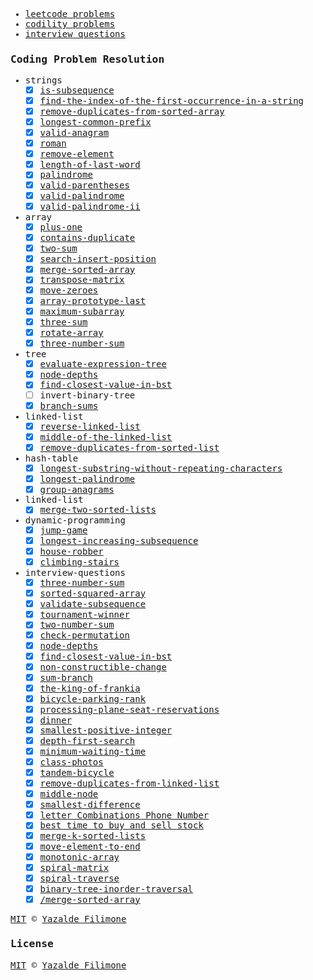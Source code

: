 <samp>

- [leetcode problems](/2023_09_algorithms/coding_interviews/leetcode)
- [codility problems](/2023_09_algorithms/coding_interviews/codility/)
- [interview questions](/2023_09_algorithms/coding_interviews/interview-questions/)

### Coding Problem Resolution

- strings
  - [x] [is-subsequence](/problem-solver/leetcode/easy/strings/is-subsequence.js)
  - [x] [find-the-index-of-the-first-occurrence-in-a-string](/problem-solver/leetcode/easy/strings/find-the-index-of-the-first-occurrence-in-a-string.js)
  - [x] [remove-duplicates-from-sorted-array](/problem-solver/leetcode/easy/strings/remove-duplicates-from-sorted-array.js)
  - [x] [longest-common-prefix](/problem-solver/leetcode/easy/strings/longest-common-prefix.js)
  - [x] [valid-anagram](/problem-solver/leetcode/easy/strings/valid-anagram.js)
  - [x] [roman](/problem-solver/leetcode/easy/strings/roman.js)
  - [x] [remove-element](/problem-solver/leetcode/easy/strings/remove-element.js)
  - [x] [length-of-last-word](/problem-solver/leetcode/easy/strings/length-of-last-word.js)
  - [x] [palindrome](/problem-solver/leetcode/easy/strings/palindrome.js)
  - [x] [valid-parentheses](/problem-solver/leetcode/easy/strings/valid-parentheses.js)
  - [x] [valid-palindrome](/problem-solver/leetcode/easy/strings/valid-palindrome.js)
  - [x] [valid-palindrome-ii](/problem-solver/leetcode/easy/strings/valid-palindrome-ii.js)
- array
  - [x] [plus-one](/problem-solver/leetcode/easy/array/plus-one.js)
  - [x] [contains-duplicate](/problem-solver/leetcode/easy/array/contains-duplicate.js)
  - [x] [two-sum](/problem-solver/leetcode/easy/array/two-sum.js)
  - [x] [search-insert-position](/problem-solver/leetcode/easy/array/search-insert-position.js)
  - [x] [merge-sorted-array](/problem-solver/leetcode/easy/array/merge-sorted-array.js)
  - [x] [transpose-matrix](/problem-solver/leetcode/easy/array/transpose-matrix.js)
  - [x] [move-zeroes](/problem-solver/leetcode/easy/array/move-zeroes.js)
  - [x] [array-prototype-last](/problem-solver/leetcode/easy/array/array-prototype-last.js)
  - [x] [maximum-subarray](/problem-solver/leetcode/easy/array/maximum-subarray.js)
  - [x] [three-sum](/problem-solver/leetcode/easy/array/three-sum.js)
  - [x] [rotate-array](/problem-solver/leetcode/easy/array/rotate-array.js)
  - [x] [three-number-sum](/problem-solver/leetcode/easy/array/three-number-sum.js)
- tree
  - [x] [evaluate-expression-tree](/problem-solver/leetcode/easy/tree/evaluate-expression-tree.js)
  - [x] [node-depths](/problem-solver/leetcode/easy/tree/node-depths.js)
  - [x] [find-closest-value-in-bst](/problem-solver/leetcode/easy/tree/find-closest-value-in-bst.js)
  - [ ] invert-binary-tree
  - [x] [branch-sums](/problem-solver/leetcode/easy/tree/branch-sums.js)
- linked-list
  - [x] [reverse-linked-list](/problem-solver/leetcode/easy/linked-list/reverse-linked-list.js)
  - [x] [middle-of-the-linked-list](/problem-solver/leetcode/easy/linked-list/middle-of-the-linked-list.js)
  - [x] [remove-duplicates-from-sorted-list](/problem-solver/leetcode/easy/linked-list/remove-duplicates-from-sorted-list.js)
- hash-table
  - [x] [longest-substring-without-repeating-characters](/problem-solver/leetcode/easy/hash-table/longest-substring-without-repeating-characters.js)
  - [x] [longest-palindrome](/problem-solver/leetcode/medium/strings/longest-palindrome.js)
  - [x] [group-anagrams](/problem-solver/leetcode/medium/strings/group-anagrams.js)
- linked-list
  - [x] [merge-two-sorted-lists](/problem-solver/leetcode/easy/linked-list/merge-two-sorted-lists.js)
- dynamic-programming
  - [x] [jump-game](/problem-solver/leetcode/medium/dynamic-programming/jump-game.js)
  - [x] [longest-increasing-subsequence](/problem-solver/leetcode/medium/dynamic-programming/longest-increasing-subsequence.js)
  - [x] [house-robber](/problem-solver/leetcode/medium/dynamic-programming/house-robber.js)
  - [x] [climbing-stairs](/problem-solver/leetcode/easy/dynamic-programming/climbing-stairs.js)
- interview-questions
  - [x] [three-number-sum](/problem-solver/interview-questions/medium/three-number-sum.js)
  - [x] [sorted-squared-array](/problem-solver/interview-questions/easy/sorted-squared-array.js)
  - [x] [validate-subsequence](/problem-solver/interview-questions/easy/validate-subsequence.js)
  - [x] [tournament-winner](/problem-solver/interview-questions/easy/tournament-winner.js)
  - [x] [two-number-sum](/problem-solver/interview-questions/easy/two-number-sum.js)
  - [x] [check-permutation](/problem-solver/interview-questions/easy/check-permutation.js)
  - [x] [node-depths](/problem-solver/interview-questions/easy/node-depths.js)
  - [x] [find-closest-value-in-bst](/problem-solver/interview-questions/easy/find-closest-value-in-bst.js)
  - [x] [non-constructible-change](/problem-solver/interview-questions/easy/non-constructible-change.js)
  - [x] [sum-branch](/problem-solver/interview-questions/easy/sum-branch.js)
  - [x] [the-king-of-frankia](/problem-solver/codility/the-king-of-frankia.js)
  - [x] [bicycle-parking-rank](/problem-solver/codility/bicycle-parking-rank.js)
  - [x] [processing-plane-seat-reservations](/problem-solver/codility/processing-plane-seat-reservations.js)
  - [x] [dinner](/problem-solver/codility/dinner.js)
  - [x] [smallest-positive-integer](/problem-solver/codility/smallest-positive-integer.js)
  - [x] [depth-first-search](problem-solver/interview-questions/easy/depth-first-search.js)
  - [x] [minimum-waiting-time](problem-solver/interview-questions/easy/minimum-waiting-time.js)
  - [x] [class-photos](problem-solver/interview-questions/easy/class-photos.js)
  - [x] [tandem-bicycle](problem-solver/interview-questions/easy/tandem-bicycle.js)
  - [x] [remove-duplicates-from-linked-list](problem-solver/interview-questions/easy/remove-duplicates-from-linked-list.js)
  - [x] [middle-node](problem-solver/interview-questions/easy/middle-node.js)
  - [x] [smallest-difference](problem-solver/interview-questions/easy/smallest-difference.js)
  - [x] [letter Combinations Phone Number](problem-solver/leetcode/medium/letter-combinations-of-a-phone-number.js)
  - [x] [best time to buy and sell stock](problem-solver/leetcode/easy/best-time-to-buy-and-sell-stock.js)
  - [x] [merge-k-sorted-lists](problem-solver/leetcode/hard/merge-k-sorted-lists.js)
  - [x] [move-element-to-end](problem-solver/interview-questions/medium/move_element_to_end/move-element-to-end.js)
  - [x] [monotonic-array](problem-solver/interview-questions/medium/monotonic-array.js)
  - [x] [spiral-matrix](/home/yazaldefilimone/www/learnspace/algorithms/problem-solver/leetcode/medium/spiral-matrix.js)
  - [x] [spiral-traverse](/home/yazaldefilimone/www/learnspace/algorithms/problem-solver/interview-questions/medium/spiral-traverse.js)
  - [x] [binary-tree-inorder-traversal](problem-solver/leetcode/easy/tree/binary-tree-inorder-traversal.js)
  - [x] [/merge-sorted-array](problem-solver/leetcode/easy/array/merge-sorted-array.js)

[MIT](https://github.com/yazaldefilimonepinto/algorithms/blob/main/LICENSE) © [Yazalde Filimone](https://www.linkedin.com/in/yazalde-filimone/)

### License

[MIT](https://github.com/yazaldefilimonepinto/algorithms/blob/main/LICENSE) © [Yazalde Filimone](https://www.linkedin.com/in/yazalde-filimone/)

</samp>
